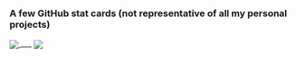 ### A few GitHub stat cards (not representative of all my personal projects)

<!--
**HoloTheDrunk/HoloTheDrunk** is a ✨ _special_ ✨ repository because its `README.md` (this file) appears on your GitHub profile.

Here are some ideas to get you started:

- 🔭 I’m currently working on ...
- 🌱 I’m currently learning ...
- 👯 I’m looking to collaborate on ...
- 🤔 I’m looking for help with ...
- 💬 Ask me about ...
- 📫 How to reach me: ...
- 😄 Pronouns: ...
- ⚡ Fun fact: ...
-->

<a href="https://github.com/HoloTheDrunk/HoloTheDrunk">
  <img align="center" src="https://github-readme-stats.vercel.app/api?username=HoloTheDrunk&include_all_commits=true&theme=material-palenight&show_icons=true&count_private=true)](https://github.com/anuraghazra/github-readme-stats" />
</a>
___
<a href="https://github.com/HoloTheDrunk/HoloTheDrunk">
  <img align="center" src="https://github-readme-stats.vercel.app/api/top-langs/?username=HoloTheDrunk&theme=material-palenight&hide=ASP,ShaderLab,Mathematica,CMake,Swift&langs_count=10)](https://github.com/anuraghazra/github-readme-stats" />
</a>

